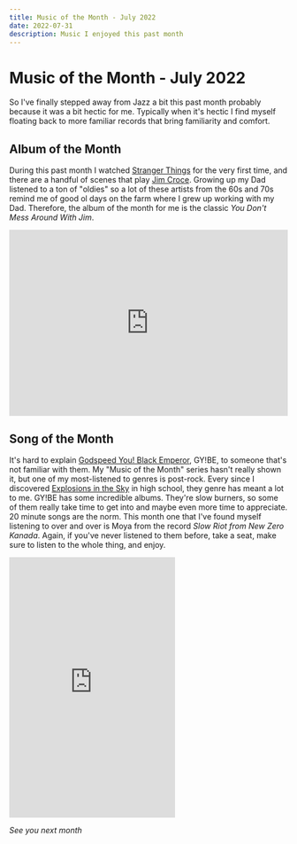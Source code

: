 ```yaml
---
title: Music of the Month - July 2022
date: 2022-07-31
description: Music I enjoyed this past month
---
```


# Music of the Month - July 2022

So I've finally stepped away from Jazz a bit this past month probably because it
was a bit hectic for me. Typically when it's hectic I find myself floating back
to more familiar records that bring familiarity and comfort.

## Album of the Month

During this past month I watched [Stranger
Things](https://www.imdb.com/title/tt4574334/) for the very first time, and
there are a handful of scenes that play [Jim
Croce](https://en.wikipedia.org/wiki/Jim_Croce). Growing up my Dad listened to a
ton of "oldies" so a lot of these artists from the 60s and 70s remind me of good
ol days on the farm where I grew up working with my Dad. Therefore, the album of
the month for me is the classic _You Don't Mess Around With Jim_.

<div style="max-width:100%;"><div style="position:relative;padding-bottom:calc(56.25% + 52px);height: 0;"><iframe style="position:absolute;top:0;left:0;" width="100%" height="100%" src="https://odesli.co/embed/?url=https%3A%2F%2Falbum.link%2Fi%2F1203475854&theme=dark" frameborder="0" allowfullscreen sandbox="allow-same-origin allow-scripts allow-presentation allow-popups allow-popups-to-escape-sandbox" allow="clipboard-read; clipboard-write"></iframe></div></div>


## Song of the Month

It's hard to explain [Godspeed You! Black
Emperor](https://brainwashed.com/godspeed/), GY!BE, to someone that's not familiar with
them. My "Music of the Month" series hasn't really shown it, but one of my
most-listened to genres is post-rock. Every since I discovered [Explosions in
the Sky](http://www.explosionsinthesky.com/) in high school, they genre has
meant a lot to me. GY!BE has some incredible albums. They're slow burners, so
some of them really take time to get into and maybe even more time to
appreciate. 20 minute songs are the norm. This month one that I've found myself
listening to over and over is Moya from the record _Slow Riot from New Zero
Kanada_. Again, if you've never listened to them before, take a seat, make sure
to listen to the whole thing, and enjoy.

<iframe style="border: 0; max-width: 350px; height: 470px;" src="https://bandcamp.com/EmbeddedPlayer/album=3803531554/size=large/bgcol=333333/linkcol=ffffff/tracklist=false/track=1587484362/transparent=true/" seamless><a href="https://godspeedyoublackemperor.bandcamp.com/album/slow-riot-for-new-zero-kanada">Slow Riot for New Zero Kanada by Godspeed You! Black Emperor</a></iframe>

_See you next month_

